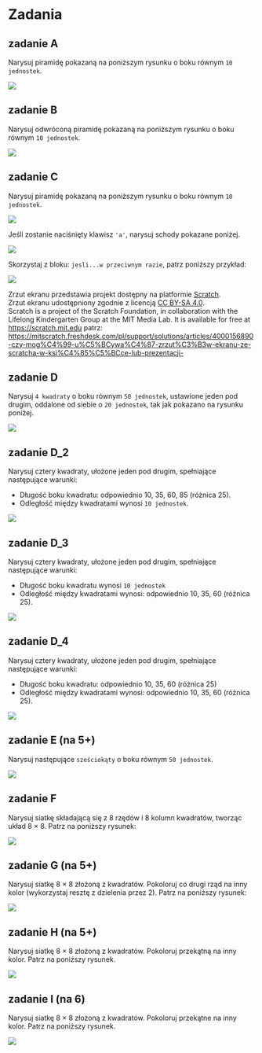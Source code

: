 # Zadania

## zadanie A

Narysuj piramidę pokazaną na poniższym rysunku o boku równym ```10 jednostek```.

<img src="./piramida.png" />

## zadanie B
 
Narysuj odwróconą piramidę pokazaną na poniższym rysunku o boku równym ```10 jednostek```.

<img src="./piramida_back.png" />

## zadanie C

Narysuj piramidę pokazaną na poniższym rysunku o boku równym ```10 jednostek```.

<img src="./piramida_if1.png" />

Jeśli zostanie naciśnięty klawisz ```'a'```, narysuj schody pokazane poniżej.

<img src="./piramida_if2.png" />

Skorzystaj z bloku: ```jesli...w przeciwnym razie```, patrz poniższy przykład:

<img src="./simple_if.png" />

Zrzut ekranu przedstawia projekt dostępny na platformie [Scratch](https://scratch.mit.edu/).  
Zrzut ekranu udostępniony zgodnie z licencją [CC BY-SA 4.0](https://creativecommons.org/licenses/by-sa/4.0/deed.pl).  
Scratch is a project of the Scratch Foundation, in collaboration with the Lifelong Kindergarten Group at the MIT Media Lab. It is available for free at https://scratch.mit.edu
patrz: https://mitscratch.freshdesk.com/pl/support/solutions/articles/4000156890-czy-mog%C4%99-u%C5%BCywa%C4%87-zrzut%C3%B3w-ekranu-ze-scratcha-w-ksi%C4%85%C5%BCce-lub-prezentacji-

## zadanie D

Narysuj ```4 kwadraty``` o boku równym ```50 jednostek```, ustawione jeden pod drugim, oddalone od siebie o ```20 jednostek```, tak jak pokazano na rysunku poniżej.

<img src="./kwadraty.png" />

## zadanie D_2

Narysuj cztery kwadraty, ułożone jeden pod drugim, spełniające następujące warunki:

- Długość boku kwadratu: odpowiednio 10, 35, 60, 85 (różnica 25).
- Odległość między kwadratami wynosi ```10 jednostek```.

<img src="../7a/kwadraty_zmiana_boku.png" />

## zadanie D_3

Narysuj cztery kwadraty, ułożone jeden pod drugim, spełniające następujące warunki:

- Długość boku kwadratu wynosi ```10 jednostek```
- Odległość między kwadratami wynosi: odpowiednio 10, 35, 60 (różnica 25).

<img src="../7a/kwadraty_zmiana_odleglosci.png" />

## zadanie D_4

Narysuj cztery kwadraty, ułożone jeden pod drugim, spełniające następujące warunki:

- Długość boku kwadratu: odpowiednio 10, 35, 60 (różnica 25)
- Odległość między kwadratami wynosi: odpowiednio 10, 35, 60 (różnica 25).

<img src="../7a/kwadraty_zmiana_dl_odleglosci.png" />

## zadanie E (na 5+)

Narysuj następujące ```sześciokąty``` o boku równym ```50 jednostek```.

<img src="./szesciokaty.png" />

## zadanie F
 
Narysuj siatkę składającą się z 8 rzędów i 8 kolumn kwadratów, tworząc układ 8 × 8. Patrz na poniższy rysunek:

<img src="../szachownica_kwadraty.png" />

## zadanie G (na 5+)
 
Narysuj siatkę 8 × 8 złożoną z kwadratów. Pokoloruj co drugi rząd na inny kolor (wykorzystaj resztę z dzielenia przez 2). Patrz na poniższy rysunek:

<img src="../szachownica_kwadraty_2.png" />

## zadanie H (na 5+)
 
Narysuj siatkę 8 × 8 złożoną z kwadratów. Pokoloruj przekątną na inny kolor. Patrz na poniższy rysunek.

<img src="../szachownica_kwadraty_przekatna.png" />

## zadanie I (na 6)
 
Narysuj siatkę 8 × 8 złożoną z kwadratów. Pokoloruj przekątne na inny kolor. Patrz na poniższy rysunek.

<img src="../szachownica_kwadraty_przekatne.png" />